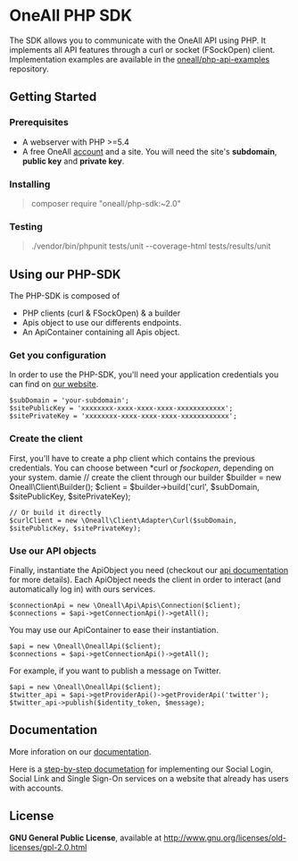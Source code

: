OneAll PHP SDK
==============

The SDK allows you to communicate with the OneAll API using PHP. It implements all API features through a curl or socket (FSockOpen) client. Implementation examples are available in the [oneall/php-api-examples](https://github.com/oneall/php-api-examples) repository.

## Getting Started


### Prerequisites

* A webserver with PHP >=5.4
* A free OneAll [account](app.oneall.com) and a site. You will need the site's **subdomain**, **public key** and **private key**.

### Installing

> composer require "oneall/php-sdk:~2.0"

### Testing

> ./vendor/bin/phpunit tests/unit --coverage-html tests/results/unit


Using our PHP-SDK
-----------------

The PHP-SDK is composed of
* PHP clients (curl & FSockOpen) & a builder
* Apis object to use our differents endpoints.
* An ApiContainer containing all Apis object.

### Get you configuration

In order to use the PHP-SDK, you'll need your application credentials you can find on [our website](app.oneall.com).

    $subDomain = 'your-subdomain';
    $sitePublicKey = 'xxxxxxxx-xxxx-xxxx-xxxx-xxxxxxxxxxxx';
    $sitePrivateKey = 'xxxxxxxx-xxxx-xxxx-xxxx-xxxxxxxxxxxx';

### Create the client

First, you'll have to create a php client which contains the previous credentials. You can choose between *curl or 
*fsockopen*, depending on your system.
damie
    // create the client through our builder
    $builder = new Oneall\Client\Builder();
    $client = $builder->build('curl', $subDomain, $sitePublicKey, $sitePrivateKey);
    
    // Or build it directly
    $curlClient = new \Oneall\Client\Adapter\Curl($subDomain, $sitePublicKey, $sitePrivateKey);

### Use our API objects

Finally, instantiate the ApiObject you need (checkout our [api documentation](http://docs.oneall.com/api/resources/)
for more details). Each ApiObject needs the client in order to interact (and automatically log in) with ours services.

    $connectionApi = new \Oneall\Api\Apis\Connection($client);
    $connections = $api->getConnectionApi()->getAll();

You may use our ApiContainer to ease their instantiation.

    $api = new \Oneall\OneallApi($client);
    $connections = $api->getConnectionApi()->getAll();

For example, if you want to publish a message on Twitter.

    $api = new \Oneall\OneallApi($client);
    $twitter_api = $api->getProviderApi()->getProviderApi('twitter');
    $twitter_api->publish($identity_token, $message);
    

Documentation
-------------

More inforation on our [documentation](http://docs.oneall.com/api/resources/). 

Here is a [step-by-step documetation](http://docs.oneall.com/services/implementation-guide/) for implementing our 
Social Login, Social Link and Single Sign-On services on a website that already has users with accounts.


License
-------

**GNU General Public License**, available at http://www.gnu.org/licenses/old-licenses/gpl-2.0.html
